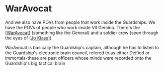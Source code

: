 # WarAvocat


And we also have POVs from people that work inside the Guardships. We have the POVs of people who work inside VII Gemina. There's the [[WarAvocat]] (something like the General) and a soldier crew (seen through the eyes of [[Jo Klass]]).

WarAvocat is basically the Guardship's captain, although he has to listen to the Guardship's electronic brain council, refered to as either Deified or Immortals-these are past officers whose minds were recorded onto the Guardship's big tactical brain

[//begin]: # "Autogenerated link references for markdown compatibility"
[WarAvocat]: waravocat.md "WarAvocat"
[Jo Klass]: jo-klass.md "Jo Klass"
[//end]: # "Autogenerated link references"